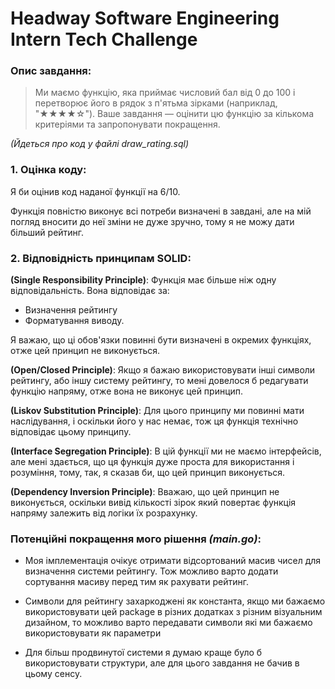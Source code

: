 # Headway Software Engineering Intern Tech Challenge

### Опис завдання:

> Ми маємо функцію, яка приймає числовий бал від 0 до 100 і перетворює його в рядок з п'ятьма зірками (наприклад, "★★★★☆"). Ваше завдання — оцінити цю функцію за кількома критеріями та запропонувати покращення.

*(Йдеться про код у файлі draw_rating.sql)*

### 1. Оцінка коду:

Я би оцінив код наданої функції на 6/10.

Функція повністю виконує всі потреби визначені в завдані, але на мій погляд вносити до неї зміни не дуже зручно, тому я не можу дати більший рейтинг.

### 2. Відповідність принципам SOLID:

**(Single Responsibility Principle)**: Функція має більше ніж одну відповідальність. Вона відповідає за:
- Визначення рейтингу
- Форматування виводу.

Я важаю, що ці обов'язки повинні бути визначені в окремих функціях, отже цей принцип не виконується.

**(Open/Closed Principle)**: Якщо я бажаю використовувати інші символи рейтингу, або іншу систему рейтингу, то мені довелося б редагувати функцію напряму, отже вона не виконує цей принцип.

**(Liskov Substitution Principle)**: Для цього принципу ми повинні мати наслідування, і оскільки його у нас немає, тож ця функція технічно відповідає цьому принципу.

**(Interface Segregation Principle)**: В цій функції ми не маємо інтерфейсів, але мені здається, що ця функція дуже проста для використання і розуміння, тому, так, я сказав би, що цей принцип виконується.

**(Dependency Inversion Principle)**: Вважаю, що цей принцип не виконується, оскільки вивід кількості зірок який повертає функція напряму залежить від логіки їх розрахунку.

### Потенційні покращення мого рішення *(main.go)*:

- Моя імплементація очікує отримати відсортований масив чисел для визначення системи рейтингу. Тож можливо варто додати сортування масиву перед тим як рахувати рейтинг.

- Символи для рейтингу захаркоджені як константа, якщо ми бажаємо використовувати цей package в різних додатках з різним візуальним дизайном, то можливо варто передавати символи які ми бажаємо використовувати як параметри

- Для більш продвинутої системи я думаю краще було б використовувати структури, але для цього завдання не бачив в цьому сенсу.
